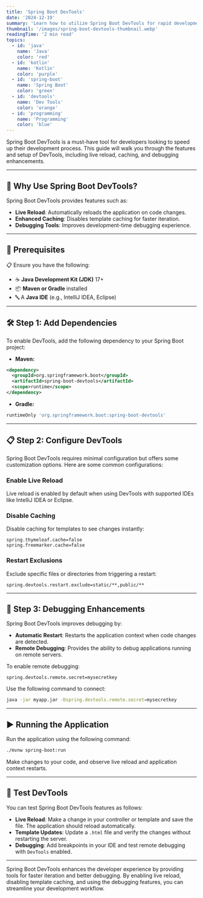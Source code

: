 ```yaml
---
title: 'Spring Boot DevTools'
date: '2024-12-19'
summary: 'Learn how to utilize Spring Boot DevTools for rapid development. Includes live reload, caching, and debugging tips.'
thumbnail: '/images/spring-boot-devtools-thumbnail.webp'
readingTime: '2 min read'
topics:
  - id: 'java'
    name: 'Java'
    color: 'red'
  - id: 'kotlin'
    name: 'Kotlin'
    color: 'purple'
  - id: 'spring-boot'
    name: 'Spring Boot'
    color: 'green'
  - id: 'devtools'
    name: 'Dev Tools'
    color: 'orange'
  - id: 'programming'
    name: 'Programming'
    color: 'blue'
---
```


Spring Boot DevTools is a must-have tool for developers looking to speed up their development process. This guide will walk you through the features and setup of DevTools, including live reload, caching, and debugging enhancements.

---

## 🌟 Why Use Spring Boot DevTools?

Spring Boot DevTools provides features such as:

- **Live Reload**: Automatically reloads the application on code changes.
- **Enhanced Caching**: Disables template caching for faster iteration.
- **Debugging Tools**: Improves development-time debugging experience.

---

## 🌟 Prerequisites

📋 Ensure you have the following:

- ☕ **Java Development Kit (JDK)** 17+
- 📦 **Maven or Gradle** installed
- 🔤 A **Java IDE** (e.g., IntelliJ IDEA, Eclipse)

---

## 🛠️ Step 1: Add Dependencies

To enable DevTools, add the following dependency to your Spring Boot project:

- **Maven:**

```xml
<dependency>
  <groupId>org.springframework.boot</groupId>
  <artifactId>spring-boot-devtools</artifactId>
  <scope>runtime</scope>
</dependency>
```

- **Gradle:**

```groovy
runtimeOnly 'org.springframework.boot:spring-boot-devtools'
```

---

## 📋 Step 2: Configure DevTools

Spring Boot DevTools requires minimal configuration but offers some customization options. Here are some common configurations:

### Enable Live Reload

Live reload is enabled by default when using DevTools with supported IDEs like IntelliJ IDEA or Eclipse.

### Disable Caching

Disable caching for templates to see changes instantly:

```properties
spring.thymeleaf.cache=false
spring.freemarker.cache=false
```

### Restart Exclusions

Exclude specific files or directories from triggering a restart:

```properties
spring.devtools.restart.exclude=static/**,public/**
```

---

## 📖 Step 3: Debugging Enhancements

Spring Boot DevTools improves debugging by:

- **Automatic Restart**: Restarts the application context when code changes are detected.
- **Remote Debugging**: Provides the ability to debug applications running on remote servers.

To enable remote debugging:

```properties
spring.devtools.remote.secret=mysecretkey
```

Use the following command to connect:

```bash
java -jar myapp.jar -Dspring.devtools.remote.secret=mysecretkey
```

---

## ▶️ Running the Application

Run the application using the following command:

```bash
./mvnw spring-boot:run
```

Make changes to your code, and observe live reload and application context restarts.

---

## 🧪 Test DevTools

You can test Spring Boot DevTools features as follows:

- **Live Reload**: Make a change in your controller or template and save the file. The application should reload automatically.
- **Template Updates**: Update a `.html` file and verify the changes without restarting the server.
- **Debugging**: Add breakpoints in your IDE and test remote debugging with `DevTools` enabled.

---

Spring Boot DevTools enhances the developer experience by providing tools for faster iteration and better debugging. By enabling live reload, disabling template caching, and using the debugging features, you can streamline your development workflow.
